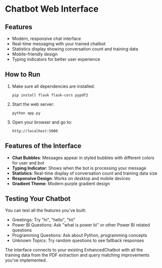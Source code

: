 # Chatbot Web Interface

## Features
- Modern, responsive chat interface
- Real-time messaging with your trained chatbot
- Statistics display showing conversation count and training data
- Mobile-friendly design
- Typing indicators for better user experience

## How to Run

1. Make sure all dependencies are installed:
   ```
   pip install flask flask-cors pypdf2
   ```

2. Start the web server:
   ```
   python app.py
   ```

3. Open your browser and go to:
   ```
   http://localhost:5000
   ```

## Features of the Interface

- **Chat Bubbles**: Messages appear in styled bubbles with different colors for user and bot
- **Typing Indicator**: Shows when the bot is processing your message
- **Statistics**: Real-time display of conversation count and training data size
- **Responsive Design**: Works on desktop and mobile devices
- **Gradient Theme**: Modern purple gradient design

## Testing Your Chatbot

You can test all the features you've built:
- Greetings: Try "hi", "hello", "hii"
- Power BI Questions: Ask "what is power bi" or other Power BI related questions
- Programming Questions: Ask about Python, programming concepts
- Unknown Topics: Try random questions to see fallback responses

The interface connects to your existing EnhancedChatbot with all the training data from the PDF extraction and query matching improvements you've implemented.